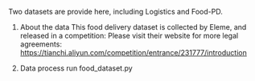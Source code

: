 Two datasets are provide here, including Logistics and Food-PD. 


1. About the data
This food delivery dataset is collected by Eleme, and released in a competition:
Please visit their website for more legal agreements:
https://tianchi.aliyun.com/competition/entrance/231777/introduction

2. Data process
run food_dataset.py
